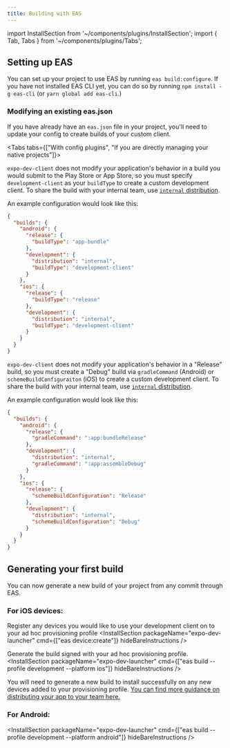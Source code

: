 ```yaml
---
title: Building with EAS
---
```


import InstallSection from '~/components/plugins/InstallSection';
import { Tab, Tabs } from '~/components/plugins/Tabs';

## Setting up EAS

You can set up your project to use EAS by running `eas build:configure`.  If you have not installed EAS CLI yet, you can do so by running `npm install -g eas-cli` (or `yarn global add eas-cli`.)



### Modifying an existing eas.json

If you have already have an `eas.json` file in your project, you'll need to update your config to create builds of your custom client.

<Tabs tabs={["With config plugins", "If you are directly managing your native projects"]}>

<Tab >

`expo-dev-client` does not modify your application's behavior in a build you would submit to the Play Store or App Store, so you must specify `development-client` as your `buildType` to create a custom development client.
To share the build with your internal team, use [`internal` distribution](/build/internal-distribution.md).

An example configuration would look like this:
```json
{
  "builds": {
    "android": {
      "release": {
        "buildType": "app-bundle"
      },
      "development": {
        "distribution": "internal",
        "buildType": "development-client"
      }
    },
    "ios": {
      "release": {
        "buildType": "release"
      },
      "development": {
        "distribution": "internal",
        "buildType": "development-client"
      }
    }
  }
}
```
</Tab>
<Tab>

`expo-dev-client` does not modify your application's behavior in a "Release" build, so you must create a "Debug" build via `gradleCommand` (Android) or `schemeBuildConfiguraiton` (iOS) to create a custom development client.
To share the build with your internal team, use [`internal` distribution](/build/internal-distribution.md).

An example configuration would look like this:
```json
{
  "builds": {
    "android": {
      "release": {
        "gradleCommand": ":app:bundleRelease"
      },
      "development": {
        "distribution": "internal",
        "gradleCommand": ":app:assembleDebug"
      }
    },
    "ios": {
      "release": {
        "schemeBuildConfiguration": "Release"
      },
      "development": {
        "distribution": "internal",
        "schemeBuildConfiguration": "Debug"
      }
    }
  }
}
```
</Tab>
</Tabs>

## Generating your first build

You can now generate a new build of your project from any commit through EAS.

### For iOS devices:

Register any devices you would like to use your development client on to your ad hoc provisioning profile
<InstallSection packageName="expo-dev-launcher" cmd={["eas device:create"]} hideBareInstructions />

Generate the build signed with your ad hoc provisioning profile.
<InstallSection packageName="expo-dev-launcher" cmd={["eas build --profile development --platform ios"]} hideBareInstructions />

You will need to generate a new build to install successfully on any new devices added to your provisioning profile.  [You can find more guidance on distributing your app to your team here.](https://docs.expo.io/build/internal-distribution/)

### For Android:

<InstallSection packageName="expo-dev-launcher" cmd={["eas build --profile development --platform android"]} hideBareInstructions />
